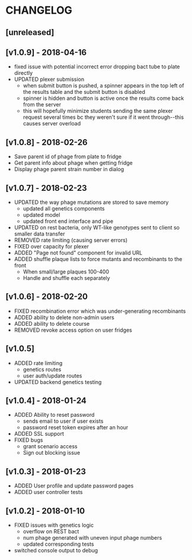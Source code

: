 # CHANGELOG

## [unreleased]

## [v1.0.9] - 2018-04-16
- fixed issue with potential incorrect error dropping bact tube to plate directly
- UPDATED plexer submission
  - when submit button is pushed, a spinner appears in the top left of the results table and the submit button is disabled
  - spinner is hidden and button is active once the results come back from the server
  - this will hopefully minimize students sending the same plexer request several times bc they weren't sure if it went through--this causes server overload

## [v1.0.8] - 2018-02-26
- Save parent id of phage from plate to fridge
- Get parent info about phage when getting fridge
- Display phage parent strain number in dialog

## [v1.0.7] - 2018-02-23
- UPDATED the way phage mutations are stored to save memory
  - updated all genetics components
  - updated model
  - updated front end interface and pipe
- UPDATED on rest bacteria, only WT-like genotypes sent to client so smaller data transfer
- REMOVED rate limiting (causing server errors)
- FIXED over capacity for plexer
- ADDED "Page not found" component for invalid URL
- ADDED shuffle plaque lists to force mutants and recombinants to the front
  - When small/large plaques 100-400
  - Handle and shuffle each separately

## [v1.0.6] - 2018-02-20
- FIXED recombination error which was under-generating recombinants
- ADDED ability to delete non-admin users
- ADDED ability to delete course
- REMOVED revoke access option on user fridges

## [v1.0.5]
- ADDED rate limiting
    - genetics routes
    - user auth/update routes
- UPDATED backend genetics testing

## [v1.0.4] - 2018-01-24
- ADDED Ability to reset password
  - sends email to user if user exists
  - password reset token expires after an hour
- ADDED SSL support
- FIXED bugs
  - grant scenario access
  - Sign out blocking issue

## [v1.0.3] - 2018-01-23
- ADDED User profile and update password pages
- ADDED user controller tests

## [v1.0.2] - 2018-01-10
- FIXED issues with genetics logic
  - overflow on REST bact
  - num phage generated with uneven input phage numbers
  - updated corresponding tests
- switched console output to debug